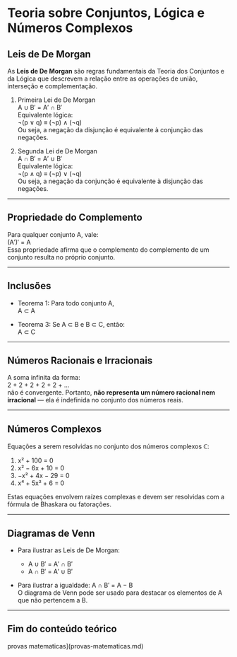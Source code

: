 # Teoria sobre Conjuntos, Lógica e Números Complexos

## Leis de De Morgan

As **Leis de De Morgan** são regras fundamentais da Teoria dos Conjuntos e da Lógica que descrevem a relação entre as operações de união, interseção e complementação.

1. Primeira Lei de De Morgan  
   A ∪ B′ = A′ ∩ B′  
   Equivalente lógica:  
   ¬(p ∨ q) ≡ (¬p) ∧ (¬q)  
   Ou seja, a negação da disjunção é equivalente à conjunção das negações.

2. Segunda Lei de De Morgan  
   A ∩ B′ = A′ ∪ B′  
   Equivalente lógica:  
   ¬(p ∧ q) ≡ (¬p) ∨ (¬q)  
   Ou seja, a negação da conjunção é equivalente à disjunção das negações.

---

## Propriedade do Complemento

Para qualquer conjunto A, vale:  
(A′)′ = A  
Essa propriedade afirma que o complemento do complemento de um conjunto resulta no próprio conjunto.

---

## Inclusões

- Teorema 1: Para todo conjunto A,  
  A ⊂ A

- Teorema 3: Se A ⊂ B e B ⊂ C, então:  
  A ⊂ C

---

## Números Racionais e Irracionais

A soma infinita da forma:  
2 + 2 + 2 + 2 + 2 + ...  
não é convergente. Portanto, **não representa um número racional nem irracional** — ela é indefinida no conjunto dos números reais.

---

## Números Complexos

Equações a serem resolvidas no conjunto dos números complexos ℂ:

1. x² + 100 = 0
2. x² − 6x + 10 = 0
3. −x² + 4x − 29 = 0
4. x⁴ + 5x² + 6 = 0

Estas equações envolvem raízes complexas e devem ser resolvidas com a fórmula de Bhaskara ou fatorações.

---

## Diagramas de Venn

- Para ilustrar as Leis de De Morgan:

  - A ∪ B′ = A′ ∩ B′
  - A ∩ B′ = A′ ∪ B′

- Para ilustrar a igualdade:
  A ∩ B′ = A − B  
  O diagrama de Venn pode ser usado para destacar os elementos de A que não pertencem a B.

---

## Fim do conteúdo teórico

provas matematicas](provas-matematicas.md)
